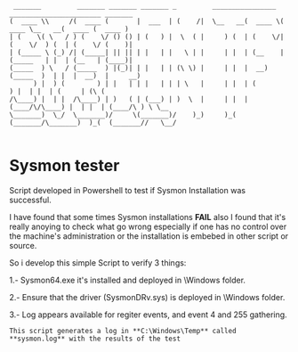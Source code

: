 


```
 _______         _______ _______ _______ _         ________________  _______________________ _______ 
(  ____ \\     /(  ____ (       |  ___  | (    /|  \__   __(  ____ \(  ____ \__   __(  ____ (  ____ )
| (    \( \   / ) (    \/ () () | (   ) |  \  ( |     ) (  | (    \/| (    \/  ) (  | (    \/ (    )|
| (_____ \ (_) /| (_____| || || | |   | |   \ | |     | |  | (__    | (_____   | |  | (__   | (____)|
(_____  ) \   / (_____  ) |(_)| | |   | | (\ \) |     | |  |  __)   (_____  )  | |  |  __)  |     __)
      ) |  ) (        ) | |   | | |   | | | \   |     | |  | (            ) |  | |  | (     | (\ (   
/\____) |  | |  /\____) | )   ( | (___) | )  \  |     | |  | (____/\/\____) |  | |  | (____/\ ) \ \__
\_______)  \_/  \_______)/     \(_______)/    )_)     )_(  (_______/\_______)  )_(  (_______//   \__/
                                                                                                                                                                                                         
```

# Sysmon tester


Script developed in Powershell to test if Sysmon Installation was successful.

I have found that some times Sysmon installations **FAIL** also I found that it's really anoying to check what go wrong especially if one has no control over the machine's administration or the installation is embebed in other script or source.

So i develop this simple Script to verify 3 things:

1.- Sysmon64.exe it's installed and deployed in \Windows folder.

2.- Ensure that the driver (SysmonDRv.sys) is deployed in \Windows folder.

3.- Log appears available for regiter events, and event 4 and 255 gathering.

```
This script generates a log in **C:\Windows\Temp** called **sysmon.log** with the results of the test
```
